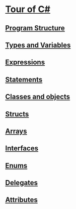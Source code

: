# [Tour of C#](index.md)
## [Program Structure](program-structure.md)
## [Types and Variables](types-and-variables.md)
## [Expressions](expressions.md)
## [Statements](statements.md)
## [Classes and objects](classes-and-objects.md)
## [Structs](structs.md)
## [Arrays](arrays.md)
## [Interfaces](interfaces.md)
## [Enums](enums.md)
## [Delegates](delegates.md)
## [Attributes](attributes.md)